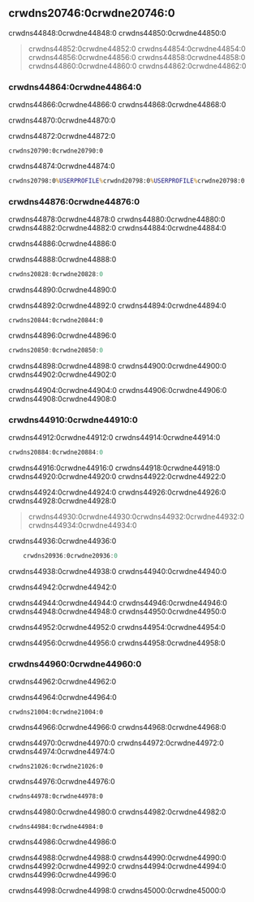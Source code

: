 ## crwdns20746:0crwdne20746:0

crwdns44848:0crwdne44848:0 crwdns44850:0crwdne44850:0

> crwdns44852:0crwdne44852:0 crwdns44854:0crwdne44854:0 crwdns44856:0crwdne44856:0 crwdns44858:0crwdne44858:0 crwdns44860:0crwdne44860:0<!-- ignore --> crwdns44862:0crwdne44862:0

### crwdns44864:0crwdne44864:0

crwdns44866:0crwdne44866:0 crwdns44868:0crwdne44868:0

crwdns44870:0crwdne44870:0

crwdns44872:0crwdne44872:0

```console
crwdns20790:0crwdne20790:0
```

crwdns44874:0crwdne44874:0

```cmd
crwdns20798:0%USERPROFILE%crwdnd20798:0%USERPROFILE%crwdne20798:0
```

### crwdns44876:0crwdne44876:0

crwdns44878:0crwdne44878:0 crwdns44880:0crwdne44880:0 crwdns44882:0crwdne44882:0 crwdns44884:0crwdne44884:0

crwdns44886:0crwdne44886:0

<span class="filename">crwdns44888:0crwdne44888:0</span>

```rust
crwdns20828:0crwdne20828:0
```

<span class="caption">crwdns44890:0crwdne44890:0</span>

crwdns44892:0crwdne44892:0 crwdns44894:0crwdne44894:0

```console
crwdns20844:0crwdne20844:0
```

crwdns44896:0crwdne44896:0

```powershell
crwdns20850:0crwdne20850:0
```

crwdns44898:0crwdne44898:0 crwdns44900:0crwdne44900:0<!-- ignore --> crwdns44902:0crwdne44902:0

crwdns44904:0crwdne44904:0 crwdns44906:0crwdne44906:0 crwdns44908:0crwdne44908:0

### crwdns44910:0crwdne44910:0

crwdns44912:0crwdne44912:0 crwdns44914:0crwdne44914:0

```rust
crwdns20884:0crwdne20884:0
```

crwdns44916:0crwdne44916:0 crwdns44918:0crwdne44918:0 crwdns44920:0crwdne44920:0 crwdns44922:0crwdne44922:0

crwdns44924:0crwdne44924:0 crwdns44926:0crwdne44926:0 crwdns44928:0crwdne44928:0

> crwdns44930:0crwdne44930:0<!-- ignore -->crwdns44932:0crwdne44932:0 crwdns44934:0crwdne44934:0

crwdns44936:0crwdne44936:0

```rust
    crwdns20936:0crwdne20936:0
```

crwdns44938:0crwdne44938:0 crwdns44940:0crwdne44940:0

crwdns44942:0crwdne44942:0

crwdns44944:0crwdne44944:0 crwdns44946:0crwdne44946:0 crwdns44948:0crwdne44948:0 crwdns44950:0crwdne44950:0

crwdns44952:0crwdne44952:0 crwdns44954:0crwdne44954:0

crwdns44956:0crwdne44956:0 crwdns44958:0crwdne44958:0

### crwdns44960:0crwdne44960:0

crwdns44962:0crwdne44962:0

crwdns44964:0crwdne44964:0

```console
crwdns21004:0crwdne21004:0
```

crwdns44966:0crwdne44966:0 crwdns44968:0crwdne44968:0

crwdns44970:0crwdne44970:0 crwdns44972:0crwdne44972:0 crwdns44974:0crwdne44974:0

```console
crwdns21026:0crwdne21026:0
```

crwdns44976:0crwdne44976:0

```cmd
crwdns44978:0crwdne44978:0
```

crwdns44980:0crwdne44980:0 crwdns44982:0crwdne44982:0

```console
crwdns44984:0crwdne44984:0
```

crwdns44986:0crwdne44986:0

crwdns44988:0crwdne44988:0 crwdns44990:0crwdne44990:0 crwdns44992:0crwdne44992:0 crwdns44994:0crwdne44994:0 crwdns44996:0crwdne44996:0

crwdns44998:0crwdne44998:0 crwdns45000:0crwdne45000:0
